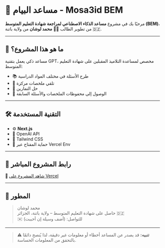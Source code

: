 # 🤖 مساعد البيام - Mosa3id BEM

مرحبًا بك في مشروع **مساعد الذكاء الاصطناعي لمراجعة شهادة التعليم المتوسط (BEM)**، من تطوير الطالب 👨‍🎓 **محمد لوشان** من ولاية باتنة 🇩🇿.

---

## 🎯 ما هو هذا المشروع؟

مساعد ذكي يعمل بتقنية GPT، مخصص لمساعدة التلاميذ المقبلين على شهادة التعليم المتوسط:

- 📚 طرح الأسئلة في مختلف المواد الدراسية
- 🧠 تلقي ملخصات مركزة
- 📝 حل التمارين
- 📁 الوصول إلى محفوظات الملخصات والأسئلة السابقة

---

## 🛠️ التقنية المستخدمة

- ⚙️ **Next.js**
- 💬 OpenAI API
- 🎨 Tailwind CSS
- 🔐 حماية المفتاح عبر Vercel Env

---

## 🚀 رابط المشروع المباشر

🔗 [شاهد المشروع على Vercel](https://mosa3id-bem.vercel.app)

---

## 👤 المطور

> محمد لوشان  
> حاصل على شهادة التعليم المتوسط – ولاية باتنة، الجزائر 🇩🇿  
> ✉️ للتواصل: (أضف وسيلة إن أحببت)

---

> ⚠️ **تنبيه:** قد يصدر عن المساعد أخطاء أو معلومات غير دقيقة، لذا يُنصح دائمًا بالتحقق من المعلومات الحساسة.
